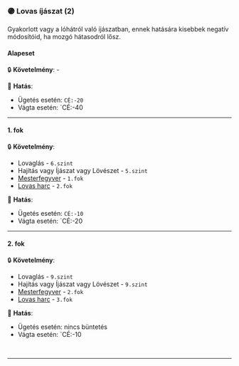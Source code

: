 ### 🟣 Lovas íjászat (2)

Gyakorlott vagy a lóhátról való íjászatban, ennek hatására kisebbek negatív módosítóid, ha mozgó hátasodról lősz.
#### Alapeset

🔒 **Követelmény**: -

🌟 **Hatás**:
- Ügetés esetén: `CÉ:-20`
- Vágta esetén: `CÉ:-40

---
#### 1. fok

🔒 **Követelmény**:
- Lovaglás - `6.szint`
- Hajítás vagy Íjászat vagy Lövészet - `5.szint`
- [Mesterfegyver](../fortelyok.harci/mesterfegyver.md) - `1.fok`
- [Lovas harc](../fortelyok.harci/lovas_harc.md) - `2.fok`

🌟 **Hatás**:
- Ügetés esetén: `CÉ:-10`
- Vágta esetén: `CÉ:-20

---
#### 2. fok

🔒 **Követelmény**:
- Lovaglás - `9.szint`
- Hajítás vagy Íjászat vagy Lövészet - `9.szint`
- [Mesterfegyver](../fortelyok.harci/mesterfegyver.md) - `2.fok`
- [Lovas harc](../fortelyok.harci/lovas_harc.md) - `3.fok`

🌟 **Hatás**:
- Ügetés esetén: nincs büntetés
- Vágta esetén: `CÉ:-10

<br />

---
